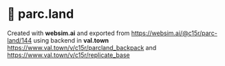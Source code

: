 # 🌲 parc.land

Created with **websim.ai** and exported from https://websim.ai/@c15r/parc-land/144 using backend in **val.town** https://www.val.town/v/c15r/parcland_backpack and https://www.val.town/v/c15r/replicate_base
